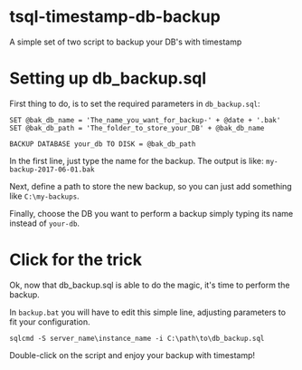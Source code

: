 # tsql-timestamp-db-backup
A simple set of two script to backup your DB's with timestamp

# Setting up db_backup.sql
First thing to do, is to set the required parameters in `db_backup.sql`:
```
SET @bak_db_name = 'The_name_you_want_for_backup-' + @date + '.bak'
SET @bak_db_path = 'The_folder_to_store_your_DB' + @bak_db_name	

BACKUP DATABASE your_db TO DISK = @bak_db_path
```
In the first line, just type the name for the backup. The output is like:
`my-backup-2017-06-01.bak`

Next, define a path to store the new backup, so you can just add something like `C:\my-backups`.

Finally, choose the DB you want to perform a backup simply typing its name instead of `your-db`.

# Click for the trick
Ok, now that db_backup.sql is able to do the magic, it's time to perform the backup. 

In `backup.bat` you will have to edit this simple line, adjusting parameters to fit your configuration.

```sqlcmd -S server_name\instance_name -i C:\path\to\db_backup.sql```

Double-click on the script and enjoy your backup with timestamp!